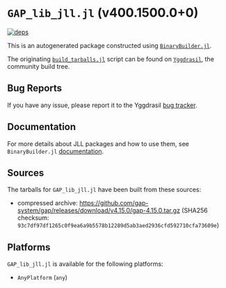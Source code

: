 # `GAP_lib_jll.jl` (v400.1500.0+0)

[![deps](https://juliahub.com/docs/GAP_lib_jll/deps.svg)](https://juliahub.com/ui/Packages/General/GAP_lib_jll/)

This is an autogenerated package constructed using [`BinaryBuilder.jl`](https://github.com/JuliaPackaging/BinaryBuilder.jl).

The originating [`build_tarballs.jl`](https://github.com/JuliaPackaging/Yggdrasil/blob/1909a6e053391dbba79c39c94c81726e1e9f137f/G/GAP_lib/build_tarballs.jl) script can be found on [`Yggdrasil`](https://github.com/JuliaPackaging/Yggdrasil/), the community build tree.

## Bug Reports

If you have any issue, please report it to the Yggdrasil [bug tracker](https://github.com/JuliaPackaging/Yggdrasil/issues).

## Documentation

For more details about JLL packages and how to use them, see `BinaryBuilder.jl` [documentation](https://docs.binarybuilder.org/stable/jll/).

## Sources

The tarballs for `GAP_lib_jll.jl` have been built from these sources:

* compressed archive: https://github.com/gap-system/gap/releases/download/v4.15.0/gap-4.15.0.tar.gz (SHA256 checksum: `93c7df97df1265c0f9ea6a9b5578b12289d5ab3aed2936cfd592710cfa73609e`)

## Platforms

`GAP_lib_jll.jl` is available for the following platforms:

* `AnyPlatform` (`any`)
